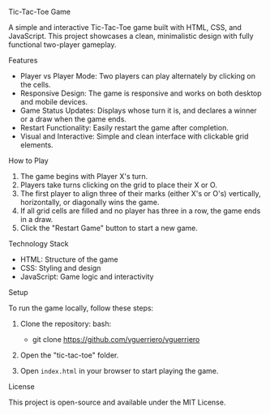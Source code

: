 Tic-Tac-Toe Game

A simple and interactive Tic-Tac-Toe game built with HTML, CSS, and JavaScript. This project showcases a clean, minimalistic design with fully functional two-player gameplay.

Features

- Player vs Player Mode: Two players can play alternately by clicking on the cells.
- Responsive Design: The game is responsive and works on both desktop and mobile devices.
- Game Status Updates: Displays whose turn it is, and declares a winner or a draw when the game ends.
- Restart Functionality: Easily restart the game after completion.
- Visual and Interactive: Simple and clean interface with clickable grid elements.

How to Play

1. The game begins with Player X's turn.
2. Players take turns clicking on the grid to place their X or O.
3. The first player to align three of their marks (either X's or O's) vertically, horizontally, or diagonally wins the game.
4. If all grid cells are filled and no player has three in a row, the game ends in a draw.
5. Click the "Restart Game" button to start a new game.

Technology Stack

- HTML: Structure of the game
- CSS: Styling and design
- JavaScript: Game logic and interactivity

Setup

To run the game locally, follow these steps:

1. Clone the repository:
    bash:
   - git clone https://github.com/vguerriero/vguerriero

2. Open the "tic-tac-toe" folder.
   
3. Open `index.html` in your browser to start playing the game.

License

This project is open-source and available under the MIT License.
